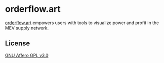 # orderflow.art

[orderflow.art](https://orderflow.art) empowers users with tools to visualize power and profit in the MEV supply network.

## License

[GNU Affero GPL v3.0](./LICENSE)

